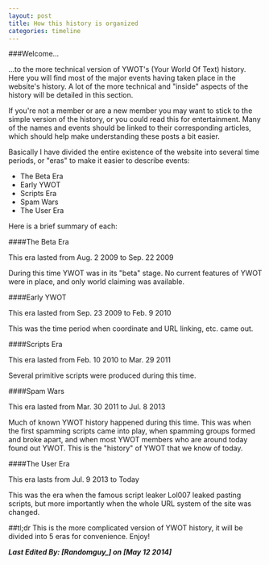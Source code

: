 ```yaml
---
layout: post
title: How this history is organized
categories: timeline
---
```


###Welcome...

...to the more technical version of YWOT's (Your World Of Text) history. Here you will find most of the major events having taken place in the website's history. A lot of the more technical and "inside" aspects of the history will be detailed in this section.

If you're not a member or are a new member you may want to stick to the simple version of the history, or you could read this for entertainment. Many of the names and events should be linked to their corresponding articles, which should help make understanding these posts a bit easier.

Basically I have divided the entire existence of the website into several time periods, or "eras" to make it easier to describe events:

- The Beta Era
- Early YWOT
- Scripts Era
- Spam Wars
- The User Era

Here is a brief summary of each:

####The Beta Era

This era lasted from Aug. 2 2009 to Sep. 22 2009

During this time YWOT was in its "beta" stage. No current features of YWOT were in place, and only world claiming was available.

####Early YWOT

This era lasted from Sep. 23 2009 to Feb. 9 2010

This was the time period when coordinate and URL linking, etc. came out.

####Scripts Era

This era lasted from Feb. 10 2010 to Mar. 29 2011

Several primitive scripts were produced during this time.

####Spam Wars

This era lasted from Mar. 30 2011 to Jul. 8 2013

Much of known YWOT history happened during this time. This was when the first spamming scripts came into play, when spamming groups formed and broke apart, and when most YWOT members who are around today found out YWOT. This is the "history" of YWOT that we know of today.

####The User Era

This era lasts from Jul. 9 2013 to Today

This was the era when the famous script leaker Lol007 leaked pasting scripts, but more importantly when the whole 
URL system of the site was changed.

##tl;dr
This is the more complicated version of YWOT history, it will be divided into 5 eras for convenience. Enjoy!

***Last Edited By: [Randomguy_] on [May 12 2014]***
